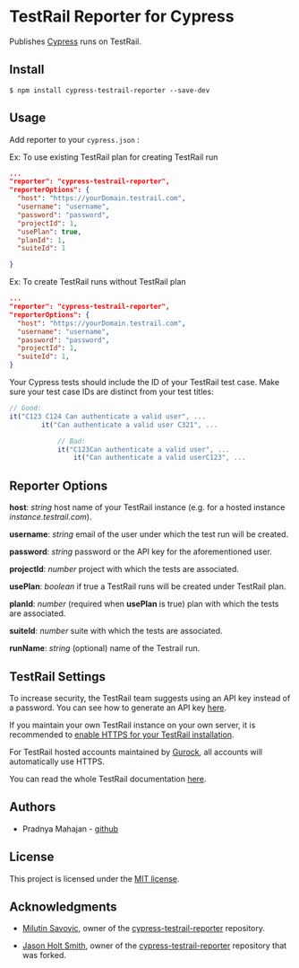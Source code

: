 # TestRail Reporter for Cypress

Publishes [Cypress](https://www.cypress.io/) runs on TestRail.

## Install

``` shell
$ npm install cypress-testrail-reporter --save-dev
```

## Usage

Add reporter to your `cypress.json` :

Ex: To use existing TestRail plan for creating TestRail run

``` json
...
"reporter": "cypress-testrail-reporter",
"reporterOptions": {
  "host": "https://yourDomain.testrail.com",
  "username": "username",
  "password": "password",
  "projectId": 1,
  "usePlan": true,  
  "planId": 1,
  "suiteId": 1

}
```

Ex: To create TestRail runs without TestRail plan

``` json
...
"reporter": "cypress-testrail-reporter",
"reporterOptions": {
  "host": "https://yourDomain.testrail.com",
  "username": "username",
  "password": "password",
  "projectId": 1,
  "suiteId": 1,
}
```

Your Cypress tests should include the ID of your TestRail test case. Make sure your test case IDs are distinct from your test titles:

``` Javascript
// Good:
it("C123 C124 Can authenticate a valid user", ...
        it("Can authenticate a valid user C321", ...

            // Bad:
            it("C123Can authenticate a valid user", ...
                it("Can authenticate a valid userC123", ...
```

## Reporter Options

**host**: _string_ host name of your TestRail instance (e.g. for a hosted instance _instance.testrail.com_).

**username**: _string_ email of the user under which the test run will be created.

**password**: _string_ password or the API key for the aforementioned user.

**projectId**: _number_ project with which the tests are associated.

**usePlan**: _boolean_ if true a TestRail runs will be created under TestRail plan.

**planId**: _number_ (required when **usePlan** is true) plan with which the tests are associated.

**suiteId**: _number_ suite with which the tests are associated.

**runName**: _string_ (optional) name of the Testrail run.

## TestRail Settings

To increase security, the TestRail team suggests using an API key instead of a password. You can see how to generate an API key [here](http://docs.gurock.com/testrail-api2/accessing#username_and_api_key).

If you maintain your own TestRail instance on your own server, it is recommended to [enable HTTPS for your TestRail installation](http://docs.gurock.com/testrail-admin/admin-securing#using_https).

For TestRail hosted accounts maintained by [Gurock](http://www.gurock.com/), all accounts will automatically use HTTPS.

You can read the whole TestRail documentation [here](http://docs.gurock.com/).

## Authors

* Pradnya Mahajan - [github](https://github.com/pradnyamahajan)

## License

This project is licensed under the [MIT license](/LICENSE.md).

## Acknowledgments

* [Milutin Savovic](https://github.com/mickosav), owner of the [cypress-testrail-reporter](https://github.com/mickosav/cypress-testrail-reporter) repository.

* [Jason Holt Smith](https://github.com/bicarbon8), owner of the [cypress-testrail-reporter](https://github.com/mickosav/cypress-testrail-reporter) repository that was forked.